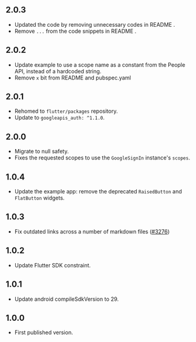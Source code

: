 ## 2.0.3

* Updated the code by removing unnecessary codes in README .
* Remove `...` from the code snippets in README .

## 2.0.2

* Update example to use a scope name as a constant from the People API, instead of a hardcoded string.
* Remove `x` bit from README and pubspec.yaml

## 2.0.1

* Rehomed to `flutter/packages` repository.
* Update to `googleapis_auth: ^1.1.0`.

## 2.0.0

* Migrate to null safety.
* Fixes the requested scopes to use the `GoogleSignIn` instance's `scopes`.

## 1.0.4

* Update the example app: remove the deprecated `RaisedButton` and `FlatButton` widgets.

## 1.0.3

* Fix outdated links across a number of markdown files ([#3276](https://github.com/flutter/plugins/pull/3276))

## 1.0.2

* Update Flutter SDK constraint.

## 1.0.1

* Update android compileSdkVersion to 29.

## 1.0.0

* First published version.
